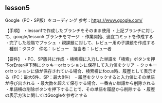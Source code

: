 lesson5
--------------------------------------
Google（PC・SP版）をコーディング
参考：https://www.google.com/

【手順】
・lesson1で作成したブランチをそのまま使用
・上記ブランチに対して、google/lesson5 ブランチをマージ
・作業開始、適宜コミットを作成する
・完了した段階でプッシュ
・親課題に対して、レビュー用の子課題を作成する
　種別：タスク　件名：レビュー　担当者：レビュー者


【要件】
・PC、SP版共に作成
・検索欄に入力した単語を「検索」ボタンを押下orEnter押下時にクッキーorセッションに保存して入力値をクリア
・クッキーorセッションに値が保存されている場合、検索欄にfocus時、履歴として表示する（PC：最大6件、SP：最大8件）
・履歴をクリックすると入力値にその単語が呼び出される
・最大数を超えて保存する場合、一番古い単語から削除される
・単語横の削除ボタンを押下することで、その単語を履歴から削除する
・履歴の表示方法に関してはGoogleを参考とする